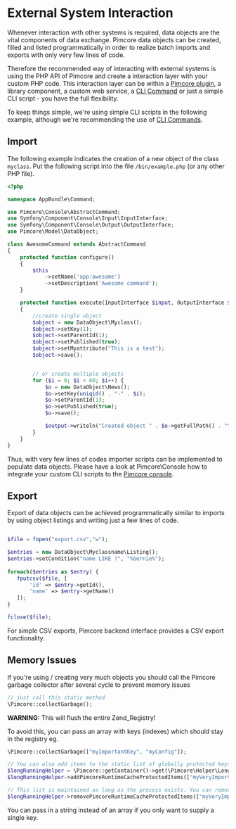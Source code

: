 # External System Interaction

Whenever interaction with other systems is required, data objects are the vital components of data exchange. 
Pimcore data objects can be created, filled and listed programmatically in order to realize batch imports and exports 
with only very few lines of code.

Therefore the recommended way of interacting with external systems is using the PHP API of Pimcore and create a 
interaction layer with your custom PHP code. This interaction layer can be within a [Pimcore plugin](../20_Extending_Pimcore/13_Bundle_Developers_Guide/README.md), a library component,
 a custom web service, a [CLI Command](../19_Development_Tools_and_Details/11_Console_CLI.md) or just a simple CLI script - you have the full flexibility.

To keep things simple, we're using simple CLI scripts in the following example, although we're recommending the use of [CLI Commands](../19_Development_Tools_and_Details/11_Console_CLI.md).

## Import
The following example indicates the creation of a new object of the class `myclass`. 
Put the following script into the file `/bin/example.php` (or any other PHP file).
```php
<?php

namespace AppBundle\Command;

use Pimcore\Console\AbstractCommand;
use Symfony\Component\Console\Input\InputInterface;
use Symfony\Component\Console\Output\OutputInterface;
use Pimcore\Model\DataObject;

class AwesomeCommand extends AbstractCommand
{
    protected function configure()
    {
        $this
            ->setName('app:awesome')
            ->setDescription('Awesome command');
    }

    protected function execute(InputInterface $input, OutputInterface $output)
    {
        //create single object
        $object = new DataObject\Myclass();
        $object->setKey(1);
        $object->setParentId(1);
        $object->setPublished(true);
        $object->setMyattribute("This is a test");
        $object->save();


        // or create multiple objects
        for ($i = 0; $i < 60; $i++) {
            $o = new DataObject\News();
            $o->setKey(uniqid() . "-" . $i);
            $o->setParentId(1);
            $o->setPublished(true);
            $o->save();

            $output->writeln("Created object " . $o->getFullPath() . "\n");
        }
    }
}
```

Thus, with very few lines of codes importer scripts can be implemented to populate data objects. Please have a look at 
Pimcore\Console how to integrate your custom CLI scripts to the [Pimcore console](../19_Development_Tools_and_Details/11_Console_CLI.md).

## Export
Export of data objects can be achieved programmatically similar to imports by using object listings and writing just a
few lines of code.
 
 ```php
 
 $file = fopen("export.csv","w");
 
 $entries = new DataObject\Myclassname\Listing();
 $entries->setCondition("name LIKE ?", "%bernie%");
  
 foreach($entries as $entry) { 
    fputcsv($file, [
        'id' => $entry->getId(),
        'name' => $entry->getName()
    ]);
 }
 
 fclose($file);
 
 ```

For simple CSV exports, Pimcore backend interface provides a CSV export functionality.
 
 
## Memory Issues
If you're using / creating very much objects you should call the Pimcore garbage collector after several cycle to 
prevent memory issues

```php
// just call this static method
\Pimcore::collectGarbage();
```

**WARNING:** This will flush the entire Zend_Registry!

To avoid this, you can pass an array with keys (indexes) which should stay in the registry eg. 

```php 
\Pimcore::collectGarbage(["myImportantKey", "myConfig"]);

// You can also add items to the static list of globally protected keys by passing them to
$longRunningHelper = \Pimcore::getContainer()->get(\Pimcore\Helper\LongRunningHelper::class);
$longRunningHelper->addPimcoreRuntimeCacheProtectedItems(["myVeryImportantKey", "mySuperImportKey", "..."]);

// This list is maintained as long as the process exists. You can remove protected keys again by calling
$longRunningHelper->removePimcoreRuntimeCacheProtectedItems(["myVeryImportantKey", "mySuperImportKey", "..."]);

```
You can pass in a string instead of an array if you only want to supply a single key.
